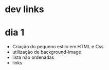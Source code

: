 # dev links

# dia 1
* Criação do pequeno estilo em HTML e Css
*  utilização de background-image
*  lista não ordenadas
*  links
